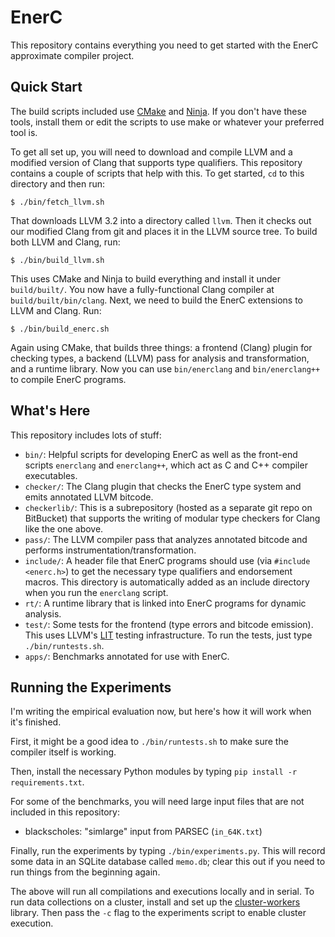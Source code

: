 EnerC
=====

This repository contains everything you need to get started with the
EnerC approximate compiler project.


Quick Start
-----------

The build scripts included use [CMake][] and [Ninja][]. If you don't
have these tools, install them or edit the scripts to use make or
whatever your preferred tool is.

[Ninja]: http://martine.github.com/ninja/
[CMake]: http://www.cmake.org/

To get all set up, you will need to download and compile LLVM and a
modified version of Clang that supports type qualifiers. This repository
contains a couple of scripts that help with this. To get started, `cd`
to this directory and then run:

    $ ./bin/fetch_llvm.sh

That downloads LLVM 3.2 into a directory called `llvm`. Then it checks
out our modified Clang from git and places it in the LLVM source tree.
To build both LLVM and Clang, run:

    $ ./bin/build_llvm.sh

This uses CMake and Ninja to build everything and install it under
`build/built/`. You now have a fully-functional Clang compiler at
`build/built/bin/clang`. Next, we need to build the EnerC extensions to LLVM
and Clang. Run:

    $ ./bin/build_enerc.sh

Again using CMake, that builds three things: a frontend (Clang) plugin
for checking types, a backend (LLVM) pass for analysis and
transformation, and a runtime library. Now you can use `bin/enerclang`
and `bin/enerclang++` to compile EnerC programs.


What's Here
-----------

This repository includes lots of stuff:

* `bin/`: Helpful scripts for developing EnerC as well as the front-end
  scripts `enerclang` and `enerclang++`, which act as C and C++ compiler
  executables.
* `checker/`: The Clang plugin that checks the EnerC type system and
  emits annotated LLVM bitcode.
* `checkerlib/`: This is a subrepository (hosted as a separate git repo
  on BitBucket) that supports the writing of modular type checkers for
  Clang like the one above.
* `pass/`: The LLVM compiler pass that analyzes annotated bitcode and
  performs instrumentation/transformation.
* `include/`: A header file that EnerC programs should use (via
  `#include <enerc.h>`) to get the necessary type qualifiers and
  endorsement macros. This directory is automatically added as an
  include directory when you run the `enerclang` script.
* `rt/`: A runtime library that is linked into EnerC programs for
  dynamic analysis.
* `test/`: Some tests for the frontend (type errors and bitcode
  emission). This uses LLVM's [LIT][] testing infrastructure. To run the
  tests, just type `./bin/runtests.sh`.
* `apps/`: Benchmarks annotated for use with EnerC.

[LIT]: http://llvm.org/docs/CommandGuide/lit.html


Running the Experiments
-----------------------

I'm writing the empirical evaluation now, but here's how it will work when it's finished.

First, it might be a good idea to `./bin/runtests.sh` to make sure the compiler itself is working.

Then, install the necessary Python modules by typing `pip install -r requirements.txt`.

For some of the benchmarks, you will need large input files that are not included in this repository:

* blackscholes: "simlarge" input from PARSEC (`in_64K.txt`)

Finally, run the experiments by typing `./bin/experiments.py`. This will record some data in an SQLite database called `memo.db`; clear this out if you need to run things from the beginning again.

The above will run all compilations and executions locally and in serial. To
run data collections on a cluster, install and set up the [cluster-workers][]
library. Then pass the `-c` flag to the experiments script to enable cluster
execution.

[cluster-workers]: https://github.com/sampsyo/cluster-workers
